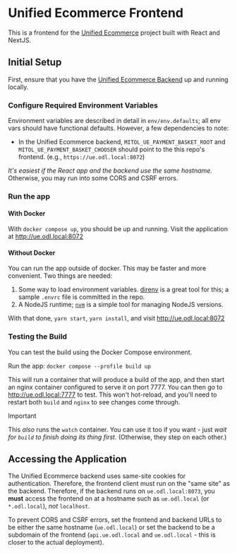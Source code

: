 # Unified Ecommerce Frontend

This is a frontend for the [Unified Ecommerce](https://github.com/mitodl/unified-ecommerce) project built with React and NextJS.

## Initial Setup

First, ensure that you have the [Unified Ecommerce Backend](https://github.com/mitodl/unified-ecommerce) up and running locally.

### Configure Required Environment Variables

Environment variables are described in detail in `env/env.defaults`; all env vars should have functional defaults. However, a few dependencies to note:

- In the Unified Ecommerce backend, `MITOL_UE_PAYMENT_BASKET_ROOT` and `MITOL_UE_PAYMENT_BASKET_CHOOSER` should point to the this repo's frontend. (e.g., `https://ue.odl.local:8072`)

_It's easiest if the React app and the backend use the same hostname._ Otherwise, you may run into some CORS and CSRF errors.

### Run the app

#### With Docker

With `docker compose up`, you should be up and running. Visit the application at http://ue.odl.local:8072

#### Without Docker

You can run the app outside of docker. This may be faster and more convenient. Two things are needed:

1. Some way to load environment variables. [direnv](https://direnv.net/) is a great tool for this; a sample `.envrc` file is committed in the repo.
2. A NodeJS runtime; [`nvm`](https://github.com/nvm-sh/nvm) is a simple tool for managing NodeJS versions.

With that done, `yarn start`, `yarn install`, and visit http://ue.odl.local:8072

### Testing the Build

You can test the build using the Docker Compose environment.

Run the app: `docker compose --profile build up`

This will run a container that will produce a build of the app, and then start an nginx container configured to serve it on port 7777. You can then go to http://ue.odl.local:7777 to test. This won't hot-reload, and you'll need to restart both `build` and `nginx` to see changes come through.

> [!IMPORTANT]
> This _also_ runs the `watch` container. You can use it too if you want - just _wait for `build` to finish doing its thing first_. (Otherwise, they step on each other.)

## Accessing the Application

The Unified Ecommerce backend uses same-site cookies for authentication. Therefore, the frontend client must run on the "same site" as the backend. Therefore, if the backend runs on `ue.odl.local:8073`, you **must** access the frontend on at a hostname such as `ue.odl.local` (or `*.odl.local`), _not_ `localhost`.

To prevent CORS and CSRF errors, set the frontend and backend URLs to be either the same hostname (`ue.odl.local`) or set the backend to be a subdomain of the frontend (`api.ue.odl.local` and `ue.odl.local` - this is closer to the actual deployment).
